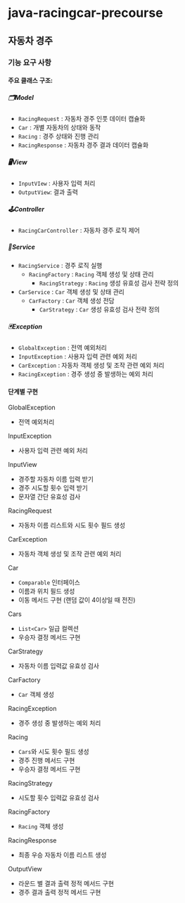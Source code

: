 # java-racingcar-precourse

## 자동차 경주

### 기능 요구 사항
#### 주요 클래스 구조:
##### 🗂️Model
- `RacingRequest` : 자동차 경주 인풋 데이터 캡슐화
- `Car` : 개별 자동차의 상태와 동작
- `Racing` : 경주 상태와 진행 관리
- `RacingResponse` : 자동차 경주 결과 데이터 캡슐화
##### 🖥️View
- `InputVIew` : 사용자 입력 처리
- `OutputView`: 결과 출력
##### 🕹️Controller
- `RacingCarController` : 자동차 경주 로직 제어
##### 🚚Service
- `RacingService` : 경주 로직 실행
  - `RacingFactory` : `Racing` 객체 생성 및 상태 관리
    - `RacingStrategy` : `Racing` 생성 유효성 검사 전략 정의
- `CarService` : `Car` 객체 생성 및 상태 관리
  - `CarFactory` : `Car` 객체 생성 전담
    - `CarStrategy` : `Car` 생성 유효성 검사 전략 정의

##### 🃏Exception
- `GlobalException` : 전역 예외처리
- `InputException` : 사용자 입력 관련 예외 처리
- `CarException` : 자동차 객체 생성 및 조작 관련 예외 처리
- `RacingException` : 경주 생성 중 발생하는 예외 처리

#### 단계별 구현
GlobalException
- 전역 예외처리

InputException
- 사용자 입력 관련 예외 처리

InputView
- 경주할 자동차 이름 입력 받기
- 경주 시도할 횟수 입력 받기
- 문자열 간단 유효성 검사

RacingRequest
- 자동차 이름 리스트와 시도 횟수 필드 생성

CarException
-  자동차 객체 생성 및 조작 관련 예외 처리

Car
- `Comparable` 인터페이스
- 이름과 위치 필드 생성
- 이동 메서드 구현 (랜덤 값이 4이상일 때 전진)

Cars
- `List<Car>` 일급 컬렉션
- 우승자 결정 메서드 구현

CarStrategy
- 자동차 이름 입력값 유효성 검사

CarFactory
- `Car` 객체 생성

RacingException
- 경주 생성 중 발생하는 예외 처리

Racing
- `Cars`와 시도 횟수 필드 생성
- 경주 진행 메서드 구현
- 우승자 결정 메서드 구현

RacingStrategy
- 시도할 횟수 입력값 유효성 검사

RacingFactory
- `Racing` 객체 생성

RacingResponse
- 최종 우승 자동차 이름 리스트 생성

OutputView
- 라운드 별 결과 출력 정적 메서드 구현
- 경주 결과 출력 정적 메서드 구현